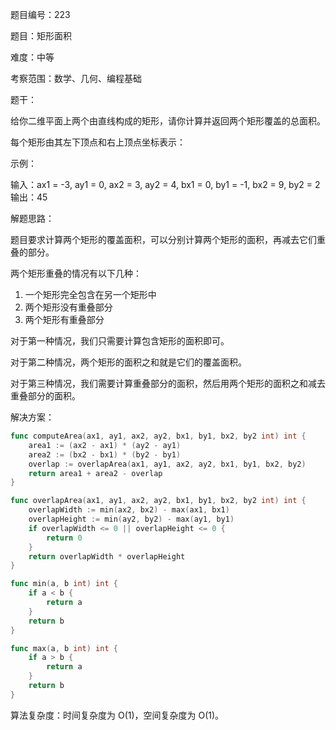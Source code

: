 题目编号：223

题目：矩形面积

难度：中等

考察范围：数学、几何、编程基础

题干：

给你二维平面上两个由直线构成的矩形，请你计算并返回两个矩形覆盖的总面积。

每个矩形由其左下顶点和右上顶点坐标表示：

示例：

输入：ax1 = -3, ay1 = 0, ax2 = 3, ay2 = 4, bx1 = 0, by1 = -1, bx2 = 9, by2 = 2
输出：45

解题思路：

题目要求计算两个矩形的覆盖面积，可以分别计算两个矩形的面积，再减去它们重叠的部分。

两个矩形重叠的情况有以下几种：

1. 一个矩形完全包含在另一个矩形中
2. 两个矩形没有重叠部分
3. 两个矩形有重叠部分

对于第一种情况，我们只需要计算包含矩形的面积即可。

对于第二种情况，两个矩形的面积之和就是它们的覆盖面积。

对于第三种情况，我们需要计算重叠部分的面积，然后用两个矩形的面积之和减去重叠部分的面积。

解决方案：

```go
func computeArea(ax1, ay1, ax2, ay2, bx1, by1, bx2, by2 int) int {
    area1 := (ax2 - ax1) * (ay2 - ay1)
    area2 := (bx2 - bx1) * (by2 - by1)
    overlap := overlapArea(ax1, ay1, ax2, ay2, bx1, by1, bx2, by2)
    return area1 + area2 - overlap
}

func overlapArea(ax1, ay1, ax2, ay2, bx1, by1, bx2, by2 int) int {
    overlapWidth := min(ax2, bx2) - max(ax1, bx1)
    overlapHeight := min(ay2, by2) - max(ay1, by1)
    if overlapWidth <= 0 || overlapHeight <= 0 {
        return 0
    }
    return overlapWidth * overlapHeight
}

func min(a, b int) int {
    if a < b {
        return a
    }
    return b
}

func max(a, b int) int {
    if a > b {
        return a
    }
    return b
}
```

算法复杂度：时间复杂度为 O(1)，空间复杂度为 O(1)。